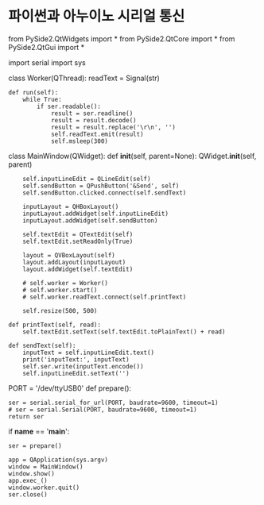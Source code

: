 # 파이썬과 아누이노 시리얼 통신
from PySide2.QtWidgets import *
from PySide2.QtCore import *
from PySide2.QtGui import *

import serial
import sys

class Worker(QThread):
    readText = Signal(str)

    def run(self):
        while True:
            if ser.readable():
                result = ser.readline()
                result = result.decode()
                result = result.replace('\r\n', '')
                self.readText.emit(result)
                self.msleep(300)

class MainWindow(QWidget):
    def __init__(self, parent=None):
        QWidget.__init__(self, parent)

        self.inputLineEdit = QLineEdit(self)
        self.sendButton = QPushButton('&Send', self)
        self.sendButton.clicked.connect(self.sendText)

        inputLayout = QHBoxLayout()
        inputLayout.addWidget(self.inputLineEdit)
        inputLayout.addWidget(self.sendButton)

        self.textEdit = QTextEdit(self)
        self.textEdit.setReadOnly(True)

        layout = QVBoxLayout(self)
        layout.addLayout(inputLayout)
        layout.addWidget(self.textEdit)

        # self.worker = Worker()
        # self.worker.start()
        # self.worker.readText.connect(self.printText)

        self.resize(500, 500)

    def printText(self, read):
        self.textEdit.setText(self.textEdit.toPlainText() + read)

    def sendText(self):
        inputText = self.inputLineEdit.text()
        print('inputText:', inputText)
        self.ser.write(inputText.encode())
        self.inputLineEdit.setText('')

PORT = '/dev/ttyUSB0'
def prepare():

    ser = serial.serial_for_url(PORT, baudrate=9600, timeout=1)
    # ser = serial.Serial(PORT, baudrate=9600, timeout=1)
    return ser

if __name__ == '__main__':

    ser = prepare()

    app = QApplication(sys.argv)
    window = MainWindow()
    window.show()
    app.exec_()
    window.worker.quit()
    ser.close()
